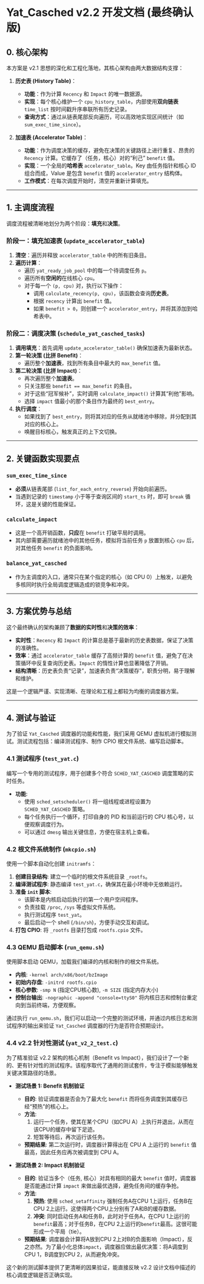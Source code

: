 # Yat_Casched v2.2 开发文档 (最终确认版)

## 0. 核心架构

本方案是 v2.1 思想的深化和工程化落地，其核心架构由两大数据结构支撑：

1.  **历史表 (History Table)**：
    *   **功能**：作为计算 `Recency` 和 `Impact` 的唯一数据源。
    *   **实现**：每个核心维护一个 `cpu_history_table`，内部使用**双向链表** `time_list` 按时间戳升序串联所有历史记录。
    *   **查询方式**：通过从链表尾部反向遍历，可以高效地实现区间统计（如 `sum_exec_time_since`）。

2.  **加速表 (Accelerator Table)**：
    *   **功能**：作为调度决策的缓存，避免在决策的关键路径上进行重复、昂贵的 `Recency` 计算。它缓存了（任务，核心）对的“利己” `benefit` 值。
    *   **实现**：一个全局的**哈希表** `accelerator_table`。Key 由任务指针和核心 ID 组合而成，Value 是包含 `benefit` 值的 `accelerator_entry` 结构体。
    *   **工作模式**：在每次调度开始时，清空并重新计算填充。

---

## 1. 主调度流程

调度流程被清晰地划分为两个阶段：**填充**和**决策**。

### 阶段一：填充加速表 (`update_accelerator_table`)

1.  **清空**：遍历并释放 `accelerator_table` 中的所有旧条目。
2.  **遍历计算**：
    *   遍历 `yat_ready_job_pool` 中的每一个待调度任务 `p`。
    *   遍历所有**空闲的**在线核心 `cpu`。
    *   对于每一个 `(p, cpu)` 对，执行以下操作：
        *   调用 `calculate_recency(p, cpu)`，该函数会查询**历史表**。
        *   根据 `recency` 计算出 `benefit` 值。
        *   如果 `benefit > 0`，则创建一个 `accelerator_entry`，并将其添加到哈希表中。

### 阶段二：调度决策 (`schedule_yat_casched_tasks`)

1.  **调用填充**：首先调用 `update_accelerator_table()` 确保加速表为最新状态。
2.  **第一轮决策 (比拼 Benefit)**：
    *   遍历整个**加速表**，找到所有条目中最大的 `max_benefit` 值。
3.  **第二轮决策 (比拼 Impact)**：
    *   再次遍历整个**加速表**。
    *   只关注那些 `benefit == max_benefit` 的条目。
    *   对于这些“冠军候补”，实时调用 `calculate_impact()` 计算其“利他”影响。
    *   选择 `impact` 值最小的那个条目作为最终的 `best_entry`。
4.  **执行调度**：
    *   如果找到了 `best_entry`，则将其对应的任务从就绪池中移除，并分配到其对应的核心上。
    *   唤醒目标核心，触发真正的上下文切换。

---

## 2. 关键函数实现要点

### `sum_exec_time_since`
-   **必须**从链表尾部 (`list_for_each_entry_reverse`) 开始向前遍历。
-   当遇到记录的 `timestamp` 小于等于查询区间的 `start_ts` 时，即可 `break` 循环，这是关键的性能保证。

### `calculate_impact`
-   这是一个高开销函数，**只应**在 `benefit` 打破平局时调用。
-   其内部需要遍历就绪池中的其他任务，模拟将当前任务 `p` 放置到核心 `cpu` 后，对其他任务 `benefit` 的负面影响。

### `balance_yat_casched`
-   作为主调度的入口，通常只在某个指定的核心（如 CPU 0）上触发，以避免多核同时执行全局调度逻辑造成的锁竞争和冲突。

---

## 3. 方案优势与总结

这个最终确认的架构兼顾了**数据的实时性**和**决策的效率**：

-   **实时性**：`Recency` 和 `Impact` 的计算总是基于最新的历史表数据，保证了决策的准确性。
-   **效率**：通过 `accelerator_table` 缓存了高频计算的 `benefit` 值，避免了在决策循环中反复查询历史表。`Impact` 的惰性计算也显著降低了开销。
-   **结构清晰**：历史表负责“记录”，加速表负责“决策缓存”，职责分明，易于理解和维护。

这是一个逻辑严谨、实现清晰、在理论和工程上都较为均衡的调度器方案。

---

## 4. 测试与验证

为了验证 `Yat_Casched` 调度器的功能和性能，我们采用 QEMU 虚拟机进行模拟测试。测试流程包括：编译测试程序、制作 CPIO 根文件系统、编写启动脚本。

### 4.1 测试程序 (`test_yat.c`)

编写一个专用的测试程序，用于创建多个符合 `SCHED_YAT_CASCHED` 调度策略的实时任务。

- **功能**:
  - 使用 `sched_setscheduler()` 将一组线程或进程设置为 `SCHED_YAT_CASCHED` 策略。
  - 每个任务执行一个循环，打印自身的 PID 和当前运行的 CPU 核心号，以便观察调度行为。
  - 可以通过 `dmesg` 输出关键信息，方便在宿主机上查看。

### 4.2 根文件系统制作 (`mkcpio.sh`)

使用一个脚本自动化创建 `initramfs`：

1.  **创建目录结构**: 建立一个临时的根文件系统目录 `_rootfs`。
2.  **编译测试程序**: 静态编译 `test_yat.c`，确保其在最小环境中无依赖运行。
3.  **准备 `init` 脚本**:
    -   该脚本是内核启动后执行的第一个用户空间程序。
    -   负责挂载 `/proc`, `/sys` 等虚拟文件系统。
    -   执行测试程序 `test_yat`。
    -   最后启动一个 shell (`/bin/sh`)，方便手动交互和调试。
4.  **打包 CPIO**: 将 `_rootfs` 目录打包成 `rootfs.cpio` 文件。

### 4.3 QEMU 启动脚本 (`run_qemu.sh`)

使用脚本启动 QEMU，加载我们编译的内核和制作的根文件系统。

- **内核**: `-kernel arch/x86/boot/bzImage`
- **初始内存盘**: `-initrd rootfs.cpio`
- **核心参数**: `-smp N` (指定CPU核心数), `-m SIZE` (指定内存大小)
- **控制台输出**: `-nographic -append "console=ttyS0"` 将内核日志和控制台重定向到当前终端，方便观察。

通过执行 `run_qemu.sh`，我们可以启动一个完整的测试环境，并通过内核日志和测试程序的输出来验证 `Yat_Casched` 调度器的行为是否符合预期设计。

### 4.4 v2.2 针对性测试 (`yat_v2_2_test.c`)

为了精准验证 v2.2 架构的核心机制（Benefit vs Impact），我们设计了一个新的、更有针对性的测试程序。该程序取代了通用的测试套件，专注于模拟能够触发关键决策路径的场景。

- **测试场景 1: Benefit 机制验证**
  - **目的**: 验证调度器是否会为了最大化 `benefit` 而将任务调度到其缓存已经“预热”的核心上。
  - **方法**:
    1.  运行一个任务，使其在某个CPU（如CPU A）上执行并退出，从而在该CPU的缓存中留下足迹。
    2.  短暂等待后，再次运行该任务。
  - **预期结果**: 第二次运行时，调度器计算得出在 CPU A 上运行的 `benefit` 值最高，因此任务应再次被调度到 CPU A。

- **测试场景 2: Impact 机制验证**
  - **目的**: 验证当多个（任务, 核心）对具有相同的最大 `benefit` 值时，调度器是否能通过计算 `impact` 来做出最优选择，避免任务间的缓存争抢。
  - **方法**:
    1.  **预热**: 使用 `sched_setaffinity` 强制任务A在CPU 1上运行，任务B在CPU 2上运行。这使得两个CPU上分别有了A和B的缓存数据。
    2.  **冲突**: 同时启动任务A和任务B，此时对于任务A，在CPU 1上运行的`benefit`最高；对于任务B，在CPU 2上运行的`benefit`最高。这很可能形成一个平局（tie）。
  - **预期结果**: 调度器会计算将A放到CPU 2上对B的负面影响（Impact），反之亦然。为了最小化总体`impact`，调度器应做出最优决策：将A调度到CPU 1，B调度到CPU 2，从而避免冲突。

这个新的测试脚本提供了更清晰的因果验证，能直接反映 v2.2 设计文档中描述的核心调度逻辑是否正确实现。

